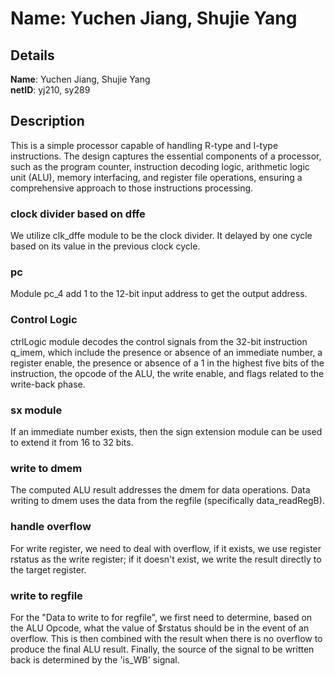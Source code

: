# Name: Yuchen Jiang, Shujie Yang

## Details
**Name**: Yuchen Jiang, Shujie Yang  
**netID**: yj210, sy289


## Description
This is a simple processor capable of handling R-type and I-type instructions. The design captures the essential components of a processor, such as the program counter, instruction decoding logic, arithmetic logic unit (ALU), memory interfacing, and register file operations, ensuring a comprehensive approach to those instructions processing.

### clock divider based on dffe
We utilize clk_dffe module to be the clock divider. It delayed by one cycle based on its value in the previous clock cycle.

### pc
Module pc_4 add 1 to the 12-bit input address to get the output address. 

### Control Logic
ctrlLogic module decodes the control signals from the 32-bit instruction q_imem, which include the presence or absence of an immediate number, a register enable, the presence or absence of a 1 in the highest five bits of the instruction, the opcode of the ALU, the write enable, and flags related to the write-back phase.

### sx module
If an immediate number exists, then the sign extension module can be used to extend it from 16 to 32 bits.

### write to dmem
The computed ALU result addresses the dmem for data operations. Data writing to dmem uses the data from the regfile (specifically data_readRegB).

### handle overflow
For write register, we need to deal with overflow, if it exists, we use register rstatus as the write register; if it doesn't exist, we write the result directly to the target register.

### write to regfile 
For the "Data to write to for regfile", we first need to determine, based on the ALU Opcode, what the value of $rstatus should be in the event of an overflow. This is then combined with the result when there is no overflow to produce the final ALU result. Finally, the source of the signal to be written back is determined by the 'is_WB' signal.